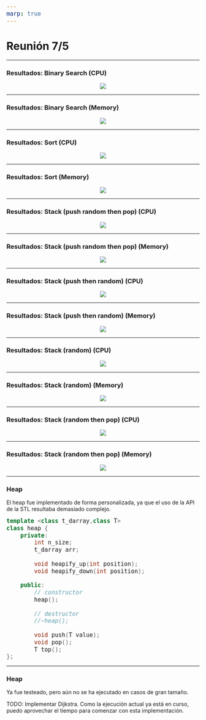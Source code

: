 ```yaml
---
marp: true
---
```


# Reunión 7/5

---

### Resultados: Binary Search (CPU)

<div align="center">

<img src="binary search__cpu_user.png">

</div>

---

### Resultados: Binary Search (Memory)

<div align="center">

<img src="binary search__memory.png">

</div>

---

### Resultados: Sort (CPU)

<div align="center">

<img src="sort__cpu_user.png">

</div>

---

### Resultados: Sort (Memory)

<div align="center">

<img src="sort__memory.png">

</div>

---

### Resultados: Stack (push random then pop) (CPU)

<div align="center">

<img src="stack_push_random_then_pop_cpu_user.png">

</div>

---

### Resultados: Stack (push random then pop) (Memory)

<div align="center">

<img src="stack_push_random_then_pop_memory.png">

</div>

---

### Resultados: Stack (push then random) (CPU)

<div align="center">

<img src="stack_push_random_then_pop_cpu_user.png">

</div>

---

### Resultados: Stack (push then random) (Memory)

<div align="center">

<img src="stack_push_then_random_memory.png">

</div>

---

### Resultados: Stack (random) (CPU)

<div align="center">

<img src="stack_random_cpu_user.png">

</div>

---

### Resultados: Stack (random) (Memory)

<div align="center">

<img src="stack_random_memory.png">

</div>

---

### Resultados: Stack (random then pop) (CPU)

<div align="center">

<img src="stack_random_then_pop_cpu_user.png">

</div>

---

### Resultados: Stack (random then pop) (Memory)

<div align="center">

<img src="stack_random_then_pop_memory.png">

</div>

---

### Heap

<style scoped>
pre,code{
    font-size:15px;
}
</style>

El heap fue implementado de forma personalizada, ya que el uso de la API de la STL resultaba demasiado complejo.

```c++
template <class t_darray,class T> 
class heap {
    private:
        int n_size;
        t_darray arr;

        void heapify_up(int position);
        void heapify_down(int position);

    public:
        // constructor
        heap();

        // destructor
        //~heap();

        void push(T value);
        void pop();
        T top();
};
```

---

### Heap

Ya fue testeado, pero aún no se ha ejecutado en casos de gran tamaño.

TODO: Implementar Dijkstra. Como la ejecución actual ya está en curso, puedo aprovechar el tiempo para comenzar con esta implementación.